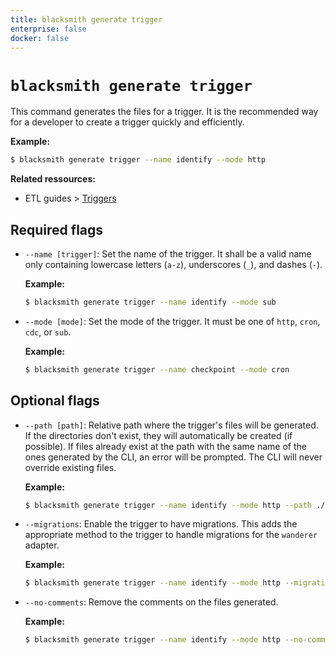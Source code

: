 ```yaml
---
title: blacksmith generate trigger
enterprise: false
docker: false
---
```


# `blacksmith generate trigger`

This command generates the files for a trigger. It is the recommended way for a
developer to create a trigger quickly and efficiently.

**Example:**
```bash
$ blacksmith generate trigger --name identify --mode http

```

**Related ressources:**
- ETL guides >
  [Triggers](/blacksmith/guides/extraction/triggers)

## Required flags

- `--name [trigger]`: Set the name of the trigger. It shall be a valid name only
  containing lowercase letters (`a-z`), underscores (`_`), and dashes (`-`).

  **Example:**
  ```bash
  $ blacksmith generate trigger --name identify --mode sub

  ```

- `--mode [mode]`: Set the mode of the trigger. It must be one of `http`, `cron`,
  `cdc`, or `sub`.

  **Example:**
  ```bash
  $ blacksmith generate trigger --name checkpoint --mode cron

  ```

## Optional flags

- `--path [path]`: Relative path where the trigger's files will be generated. If
  the directories don't exist, they will automatically be created (if possible).
  If files already exist at the path with the same name of the ones generated by
  the CLI, an error will be prompted. The CLI will never override existing files.

  **Example:**
  ```bash
  $ blacksmith generate trigger --name identify --mode http --path ./sources/webhooks

  ```

- `--migrations`: Enable the trigger to have migrations. This adds the appropriate
  method to the trigger to handle migrations for the `wanderer` adapter.

  **Example:**
  ```bash
  $ blacksmith generate trigger --name identify --mode http --migrations

  ```

- `--no-comments`: Remove the comments on the files generated.

  **Example:**
  ```bash
  $ blacksmith generate trigger --name identify --mode http --no-comments

  ```
